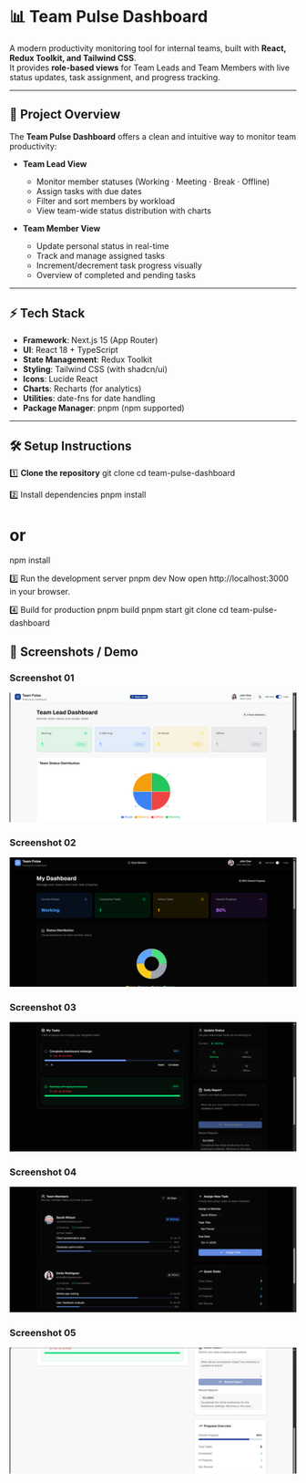 # 📊 Team Pulse Dashboard

A modern productivity monitoring tool for internal teams, built with **React, Redux Toolkit, and Tailwind CSS**.  
It provides **role-based views** for Team Leads and Team Members with live status updates, task assignment, and progress tracking.

---

## 🚀 Project Overview

The **Team Pulse Dashboard** offers a clean and intuitive way to monitor team productivity:

- **Team Lead View**
  - Monitor member statuses (Working · Meeting · Break · Offline)
  - Assign tasks with due dates
  - Filter and sort members by workload
  - View team-wide status distribution with charts

- **Team Member View**
  - Update personal status in real-time
  - Track and manage assigned tasks
  - Increment/decrement task progress visually
  - Overview of completed and pending tasks

---

## ⚡ Tech Stack

- **Framework**: Next.js 15 (App Router)  
- **UI**: React 18 + TypeScript  
- **State Management**: Redux Toolkit  
- **Styling**: Tailwind CSS (with shadcn/ui)  
- **Icons**: Lucide React  
- **Charts**: Recharts (for analytics)  
- **Utilities**: date-fns for date handling  
- **Package Manager**: pnpm (npm supported)  

---

## 🛠 Setup Instructions

1️⃣ **Clone the repository**
git clone <repository-url>
cd team-pulse-dashboard


2️⃣ Install dependencies
pnpm install
# or
npm install


3️⃣ Run the development server
pnpm dev
Now open http://localhost:3000 in your browser.


4️⃣ Build for production
pnpm build
pnpm start
git clone <repository-url>
cd team-pulse-dashboard


## 📸 Screenshots / Demo

### Screenshot 01
![Screenshot 68](screenshots/Screenshot%20%2868%29.png)

### Screenshot 02
![Screenshot 69](screenshots/Screenshot%20%2869%29.png)

### Screenshot 03
![Screenshot 70](screenshots/Screenshot%20%2870%29.png)

### Screenshot 04
![Screenshot 71](screenshots/Screenshot%20%2871%29.png)

### Screenshot 05
![Screenshot 72](screenshots/Screenshot%20%2872%29.png)

